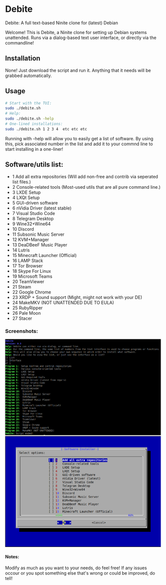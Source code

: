 # Debite
Debite: A full text-based Ninite clone for (latest) Debian

Welcome! This is Debite, a Ninite clone for setting up Debian systems unattended.
Runs via a dialog-based text user interface, or directly via the commandline!

## Installation

None! Just download the script and run it. Anything that it needs will be grabbed automatically.

## Usage

```bash
# Start with the TUI:
sudo ./debite.sh 
# Help:
sudo ./debite.sh -help
# One-lined installations:
sudo ./debite.sh 1 2 3 4  etc etc etc
```
Running with -help will allow you to easily get a list of software. 
By using this, pick associated number in the list and add it to your commnd line to start installing in a one-liner!

## Software/utils list:

* 1 Add all extra repositories (Will add non-free and contrib via seperated list files.)
* 2 Console-related tools (Most-used utils that are all pure command line.)
* 3 LXDE Setup
* 4 LXQt Setup
* 5 GUI-driven software
* 6 nVidia Driver (latest stable)
* 7 Visual Studio Code
* 8 Telegram Desktop
* 9 Wine32+Wine64
* 10 Discord
* 11 Subsonic Music Server
* 12 KVM+Manager
* 13 DeaDBeeF Music Player
* 14 Lutris
* 15 Minecraft Launcher (Official)
* 16 LAMP Stack
* 17 Tor Browser
* 18 Skype For Linux
* 19 Microsoft Teams
* 20 TeamViewer
* 21 Steam
* 22 Google Chrome
* 23 XRDP + Sound support (Might, might not work with your DE)
* 24 MakeMKV (NOT UNATTENDED DUE TO EULA)
* 25 RubyRipper
* 26 Pale Moon
* 27 Stacer

### Screenshots:

![Help Screenshot](/Screenshots/help.png?raw=true "Help")
![Text User Interface Screenshot](/Screenshots/tui.png?raw=true "Text User Interface")

#### Notes:

Modify as much as you want to your needs, do feel free!
If any issues occour or you spot something else that's wrong or could be improved, do tell!

